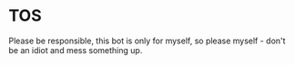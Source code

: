 # TOS
Please be responsible, this bot is only for myself, so please myself - don't be an idiot and mess something up.
